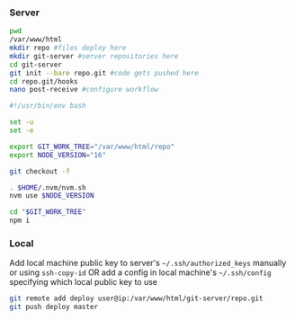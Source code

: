 ### Server
```bash
pwd
/var/www/html
mkdir repo #files deploy here
mkdir git-server #server repositories here
cd git-server
git init --bare repo.git #code gets pushed here
cd repo.git/hooks
nano post-receive #configure workflow
```
```bash
#!/usr/bin/env bash

set -u
set -e

export GIT_WORK_TREE="/var/www/html/repo"
export NODE_VERSION="16"

git checkout -f

. $HOME/.nvm/nvm.sh
nvm use $NODE_VERSION

cd "$GIT_WORK_TREE"
npm i
```
### Local
Add local machine public key to server's `~/.ssh/authorized_keys` manually or using `ssh-copy-id` OR add a config in local machine's `~/.ssh/config` specifying which local public key to use
```bash
git remote add deploy user@ip:/var/www/html/git-server/repo.git
git push deploy master
```
